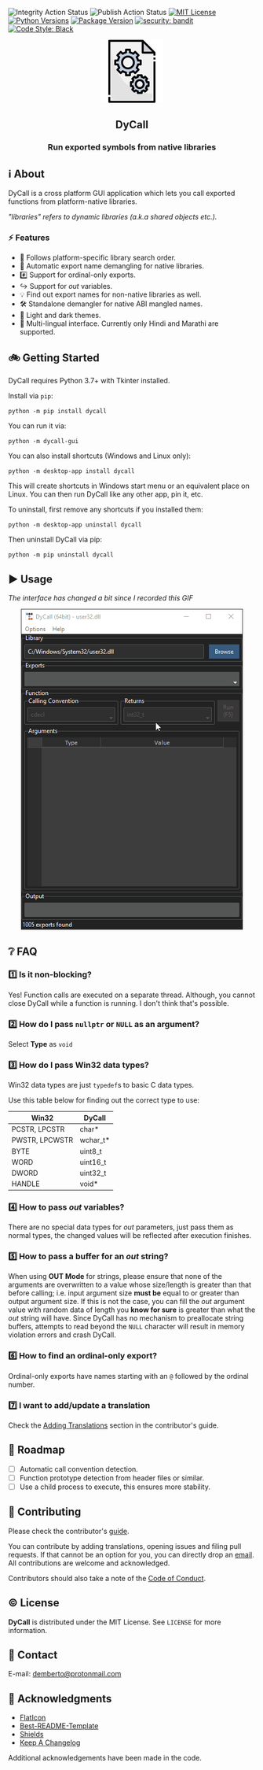 <!-- PROJECT SHIELDS -->

![Integrity Action Status][integrity-status]
![Publish Action Status][publish-status]
[![MIT License][license-shield]][license-url]
[![Python Versions][pyversions-shield]][pyversions-url]
[![Package Version][package-version-shield]][package-version-url]
[![security: bandit][bandit-shield]][bandit-url]
[![Code Style: Black][code-style-shield]][code-style-url]

<div align="center">
  <img width="128" height="128" src="https://raw.githubusercontent.com/demberto/DyCall/master/ext/dycall.png">
  <h2>DyCall</h2>
  <h3>Run exported symbols from native libraries</h3>
</div>

## ℹ About

DyCall is a cross platform GUI application which lets you call exported functions from
platform-native libraries.

_"libraries" refers to dynamic libraries (a.k.a shared objects etc.)._

### ⚡ Features

- 🔎 Follows platform-specific library search order.
- 🧹 Automatic export name demangling for native libraries.
- #️⃣ Support for ordinal-only exports.
- ↪️ Support for _out_ variables.
- 💡 Find out export names for non-native libraries as well.
- 🛠 Standalone demangler for native ABI mangled names.
- 🔆 Light and dark themes.
- 📜 Multi-lingual interface. Currently only Hindi and Marathi are supported.

## 🚲 Getting Started

DyCall requires Python 3.7+ with Tkinter installed.

Install via `pip`:

```none
python -m pip install dycall
```

You can run it via:

```none
python -m dycall-gui
```

You can also install shortcuts (Windows and Linux only):

```none
python -m desktop-app install dycall
```

This will create shortcuts in Windows start menu or an equivalent place on Linux. You
can then run DyCall like any other app, pin it, etc.

To uninstall, first remove any shortcuts if you installed them:

```none
python -m desktop-app uninstall dycall
```

Then uninstall DyCall via pip:

```none
python -m pip uninstall dycall
```

## ▶ Usage

_The interface has changed a bit since I recorded this GIF_

<div align="center">
  <img src="https://raw.githubusercontent.com/demberto/DyCall/master/ext/usage.gif"/>
</div>

## ❔ FAQ

### 1️⃣ Is it non-blocking?

Yes! Function calls are executed on a separate thread. Although, you cannot close DyCall
while a function is running. I don't think that's possible.

### 2️⃣ How do I pass `nullptr` or `NULL` as an argument?

Select **Type** as `void`

### 3️⃣ How do I pass Win32 data types?

Win32 data types are just `typedef`s to basic C data types.

Use this table below for finding out the correct type to use:

| Win32          | DyCall    |
| -------------- | --------- |
| PCSTR, LPCSTR  | char\*    |
| PWSTR, LPCWSTR | wchar_t\* |
| BYTE           | uint8_t   |
| WORD           | uint16_t  |
| DWORD          | uint32_t  |
| HANDLE         | void\*    |

### 4️⃣ How to pass _out_ variables?

There are no special data types for _out_ parameters, just pass them as normal types,
the changed values will be reflected after execution finishes.

### 5️⃣ How to pass a buffer for an _out_ string?

When using **OUT Mode** for strings, please ensure that none of the arguments are
overwritten to a value whose size/length is greater than that before calling; i.e. input
argument size **must be** equal to or greater than output argument size. If this is not
the case, you can fill the _out_ argument value with random data of length you **know
for sure** is greater than what the _out_ string will have. Since DyCall has no
mechanism to preallocate string buffers, attempts to read beyond the `NULL` character
will result in memory violation errors and crash DyCall.

### 6️⃣ How to find an ordinal-only export?

Ordinal-only exports have names starting with an `@` followed by the ordinal number.

### 7️⃣ I want to add/update a translation

Check the [Adding Translations][adding-translations] section in the contributor's guide.

## 🚀 Roadmap

- [ ] Automatic call convention detection.
- [ ] Function prototype detection from header files or similar.
- [ ] Use a child process to execute, this ensures more stability.

## 🤝 Contributing

Please check the contributor's [guide][contributor-guide].

You can contribute by adding translations, opening issues and filing pull requests. If
that cannot be an option for you, you can directly drop an [email](#contact). All
contributions are welcome and acknowledged.

Contributors should also take a note of the [Code of Conduct][code-of-conduct].

## © License

**DyCall** is distributed under the MIT License. See `LICENSE` for more information.

## 📧 Contact

E-mail: demberto@protonmail.com

## 🙏 Acknowledgments

- [FlatIcon](https://flaticon.com)
- [Best-README-Template](https://github.com/othneildrew/Best-README-Template)
- [Shields](https://shields.io)
- [Keep A Changelog](https://keepachangelog.com)

Additional acknowledgements have been made in the code.

<!-- MARKDOWN LINKS AND IMAGES -->

[adding-translations]: https://github.com/demberto/DyCall/blob/master/CONTRIBUTING.md#adding-translations
[bandit-shield]: https://img.shields.io/badge/security-bandit-yellow.svg
[bandit-url]: https://github.com/PyCQA/bandit
[code-style-shield]: https://img.shields.io/badge/code%20style-black-black
[code-style-url]: https://github.com/psf/black
[code-of-conduct]: https://github.com/demberto/DyCall/blob/master/CODE_OF_CONDUCT.md
[contributor-guide]: https://github.com/demberto/DyCall/blob/master/CONTRIBUTING.md
[integrity-status]: https://img.shields.io/github/workflow/status/demberto/DyCall/integrity?label=integrity
[license-shield]: https://img.shields.io/pypi/l/dycall
[license-url]: https://github.com/demberto/DyCall/blob/master/LICENSE
[publish-status]: https://img.shields.io/github/workflow/status/demberto/DyCall/publish?label=publish
[pyversions-shield]: https://img.shields.io/pypi/pyversions/dycall
[pyversions-url]: https://pypi.org/project/dycall
[package-version-shield]: https://img.shields.io/pypi/v/dycall
[package-version-url]: https://pypi.org/project/dycall

